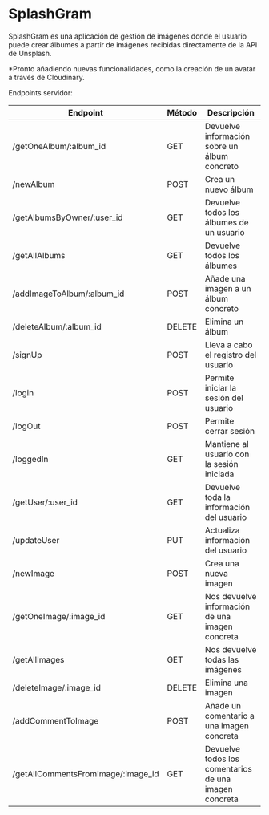 # SplashGram

SplashGram es una aplicación de gestión de imágenes donde el usuario puede crear álbumes a partir de imágenes recibidas directamente de la API de Unsplash. 

*Pronto añadiendo nuevas funcionalidades, como la creación de un avatar a través de Cloudinary.

Endpoints servidor:

| Endpoint | Método | Descripción
| ------------- | ------------- | ------------
| /getOneAlbum/:album_id  | GET  | Devuelve información sobre un álbum concreto
| /newAlbum    |  POST           | Crea un nuevo álbum
| /getAlbumsByOwner/:user_id | GET | Devuelve todos los álbumes de un usuario
| /getAllAlbums  | GET  | Devuelve todos los álbumes
| /addImageToAlbum/:album_id | POST  | Añade una imagen a un álbum concreto
| /deleteAlbum/:album_id     | DELETE  | Elimina un álbum
| /signUp | POST | Lleva a cabo el registro del usuario
| /login  | POST  | Permite iniciar la sesión del usuario
| /logOut  | POST  | Permite cerrar sesión
| /loggedIn     |  GET           | Mantiene al usuario con la sesión iniciada
| /getUser/:user_id | GET | Devuelve toda la información del usuario
| /updateUser  | PUT  | Actualiza información del usuario
| /newImage  | POST  | Crea una nueva imagen
| /getOneImage/:image_id    |  GET           | Nos devuelve información de una imagen concreta
| /getAllImages | GET | Nos devuelve todas las imágenes
| /deleteImage/:image_id  | DELETE  | Elimina una imagen
| /addCommentToImage | POST  | Añade un comentario a una imagen concreta
| /getAllCommentsFromImage/:image_id     |GET  | Devuelve todos los comentarios de una imagen concreta